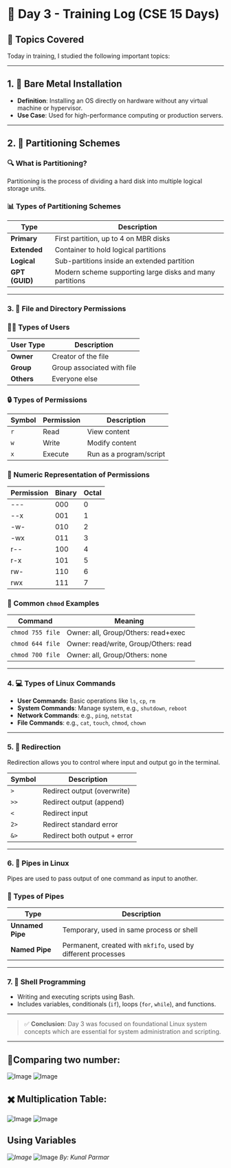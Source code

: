 # 📅 Day 3 - Training Log (CSE 15 Days)

## 🧠 Topics Covered

Today in training, I studied the following important topics:

---

## 1. 🔧 Bare Metal Installation
- **Definition**: Installing an OS directly on hardware without any virtual machine or hypervisor.
- **Use Case**: Used for high-performance computing or production servers.

---

## 2. 💾 Partitioning Schemes
### 🔍 What is Partitioning?
Partitioning is the process of dividing a hard disk into multiple logical storage units.

### 📊 Types of Partitioning Schemes
| Type                | Description                                         |
|---------------------|-----------------------------------------------------|
| **Primary**         | First partition, up to 4 on MBR disks              |
| **Extended**        | Container to hold logical partitions                |
| **Logical**         | Sub-partitions inside an extended partition        |
| **GPT (GUID)**      | Modern scheme supporting large disks and many partitions |

---

### 3. 📁 File and Directory Permissions

### 🧑‍💼 Types of Users
| User Type | Description           |
|-----------|-----------------------|
| **Owner** | Creator of the file   |
| **Group** | Group associated with file |
| **Others**| Everyone else         |

### 🔒 Types of Permissions
| Symbol | Permission | Description            |
|--------|------------|------------------------|
| `r`    | Read       | View content           |
| `w`    | Write      | Modify content         |
| `x`    | Execute    | Run as a program/script|

### 🔢 Numeric Representation of Permissions
| Permission | Binary | Octal |
|------------|--------|-------|
| ---        | 000    | 0     |
| --x        | 001    | 1     |
| -w-        | 010    | 2     |
| -wx        | 011    | 3     |
| r--        | 100    | 4     |
| r-x        | 101    | 5     |
| rw-        | 110    | 6     |
| rwx        | 111    | 7     |

### 📘 Common `chmod` Examples
| Command             | Meaning                          |
|---------------------|----------------------------------|
| `chmod 755 file`    | Owner: all, Group/Others: read+exec |
| `chmod 644 file`    | Owner: read/write, Group/Others: read |
| `chmod 700 file`    | Owner: all, Group/Others: none     |

---

### 4. 💻 Types of Linux Commands
- **User Commands**: Basic operations like `ls`, `cp`, `rm`
- **System Commands**: Manage system, e.g., `shutdown`, `reboot`
- **Network Commands**: e.g., `ping`, `netstat`
- **File Commands**: e.g., `cat`, `touch`, `chmod`, `chown`

---

### 5. 🔁 Redirection
Redirection allows you to control where input and output go in the terminal.

| Symbol | Description              |
|--------|--------------------------|
| `>`    | Redirect output (overwrite) |
| `>>`   | Redirect output (append)   |
| `<`    | Redirect input             |
| `2>`   | Redirect standard error    |
| `&>`   | Redirect both output + error |

---

### 6. 🚰 Pipes in Linux
Pipes are used to pass output of one command as input to another.

### 🔄 Types of Pipes
| Type            | Description                                  |
|------------------|----------------------------------------------|
| **Unnamed Pipe** | Temporary, used in same process or shell     |
| **Named Pipe**   | Permanent, created with `mkfifo`, used by different processes |

---

### 7. 🐚 Shell Programming
- Writing and executing scripts using Bash.
- Includes variables, conditionals (`if`), loops (`for`, `while`), and functions.

---

> ✅ **Conclusion**: Day 3 was focused on foundational Linux system concepts which are essential for system administration and scripting.

---
## 🔁Comparing two number:
![Image](https://github.com/user-attachments/assets/9c7973ff-bc2b-4681-85b2-aedc6684979d)
![Image](https://github.com/user-attachments/assets/8b0b46fb-1f8c-4cbe-aec7-07239c4f2f1d)
## ✖️ Multiplication Table:
![Image](https://github.com/user-attachments/assets/1df41c58-942c-424a-ab5f-e2e9c844cac9)
![Image](https://github.com/user-attachments/assets/186cfac2-1d80-4429-a8de-20c08fc87b1a)
## Using Variables
_![Image](https://github.com/user-attachments/assets/90ccc87d-08b4-497f-bf07-80af9268ae8c)_
![Image](https://github.com/user-attachments/assets/31524a57-1d40-4642-b77f-246b49bad2a8)
_By: Kunal Parmar_

